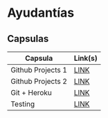 # Ayudantías

## Capsulas

| Capsula           | Link(s) |
|-------------------|---------|
| Github Projects 1 | [LINK](https://drive.google.com/file/d/1dpycVBSnBwHjaJcAvO2EEP_7D7234Vtx/view?usp=sharing) |
| Github Projects 2 | [LINK](https://drive.google.com/file/d/1j63dEv1t84J3F1FFFaYYlMzz5gXoFUpJ/view?usp=sharing) |
| Git + Heroku      | [LINK](https://drive.google.com/file/d/1YDH6RBkAZTgafMwEbPsurNPAMi39N3RC/view?usp=sharing) |
| Testing           | [LINK](https://drive.google.com/file/d/1BP57jRNhx-dApZpiCFAB9ciytpj4k1pe/view?usp=sharing) |
